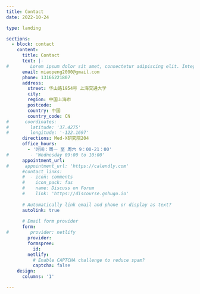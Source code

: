 ```yaml
---
title: Contact
date: 2022-10-24

type: landing

sections:
  - block: contact
    content:
      title: Contact
      text: |-
#        Lorem ipsum dolor sit amet, consectetur adipiscing elit. Integer tempus augue non tempor egestas. Proin nisl nunc, dignissim in accumsan dapibus, auctor ullamcorper neque. Quisque at elit felis. Vestibulum ante ipsum primis in faucibus orci luctus et ultrices posuere cubilia curae; Aenean eget elementum odio. Cras interdum eget risus sit amet aliquet. In volutpat, nisl ut fringilla dignissim, arcu nisl suscipit ante, at accumsan sapien nisl eu eros.
      email: miaopeng2000@gmail.com
      phone: 13166221807
      address:
        street: 华山路1954号 上海交通大学
        city:
        region: 中国上海市
        postcode: 
        country: 中国
        country_code: CN
#      coordinates:
#        latitude: '37.4275'
#        longitude: '-122.1697'
      directions: Med-X研究院204
      office_hours:
        - '时间：周一 至 周六 9：00-21：00'
#        - 'Wednesday 09:00 to 10:00'
      appointment_url: 
#      appointment_url: 'https://calendly.com'
      #contact_links:
      #  - icon: comments
      #    icon_pack: fas
      #    name: Discuss on Forum
      #    link: 'https://discourse.gohugo.io'
    
      # Automatically link email and phone or display as text?
      autolink: true
    
      # Email form provider
      form:
#        provider: netlify
        provider: 
        formspree:
          id:
        netlify:
          # Enable CAPTCHA challenge to reduce spam?
          captcha: false
    design:
      columns: '1'

---
```

